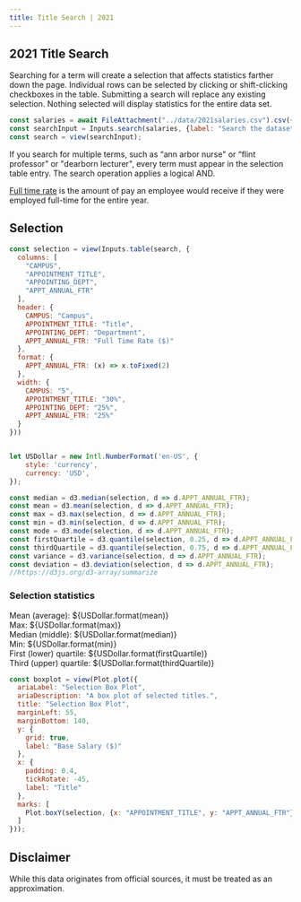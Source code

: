 ```yaml
---
title: Title Search | 2021
---
```



## 2021 Title Search

Searching for a term will create a selection that affects statistics farther down the page. Individual rows can be selected by clicking or shift-clicking checkboxes in the table. Submitting a search will replace any existing selection. Nothing selected will display statistics for the entire data set.

```js
const salaries = await FileAttachment("../data/2021salaries.csv").csv({typed: true});
const searchInput = Inputs.search(salaries, {label: "Search the dataset", placeholder: "Search"});
const search = view(searchInput);
```
If you search for multiple terms, such as “ann arbor nurse" or “flint professor” or "dearborn lecturer", every term must appear in the selection table entry. The search operation applies a logical AND.

[Full time rate](https://spg.umich.edu/policy/201.10) is the amount of pay an employee would receive if they were employed full-time for the entire year.

<div class="card">
<h2>Selection</h2>

```js 
const selection = view(Inputs.table(search, {
  columns: [
    "CAMPUS",
    "APPOINTMENT_TITLE",
    "APPOINTING_DEPT",
    "APPT_ANNUAL_FTR"
  ],
  header: {
    CAMPUS: "Campus",
    APPOINTMENT_TITLE: "Title",
    APPOINTING_DEPT: "Department",
    APPT_ANNUAL_FTR: "Full Time Rate ($)"
  },
  format: {
    APPT_ANNUAL_FTR: (x) => x.toFixed(2)
  },
  width: {
    CAMPUS: "5",
    APPOINTMENT_TITLE: "30%",
    APPOINTING_DEPT: "25%",
    APPT_ANNUAL_FTR: "25%"
  }
}))
```

```js

let USDollar = new Intl.NumberFormat('en-US', {
    style: 'currency',
    currency: 'USD',
});

const median = d3.median(selection, d => d.APPT_ANNUAL_FTR);
const mean = d3.mean(selection, d => d.APPT_ANNUAL_FTR);
const max = d3.max(selection, d => d.APPT_ANNUAL_FTR);
const min = d3.min(selection, d => d.APPT_ANNUAL_FTR);
const mode = d3.mode(selection, d => d.APPT_ANNUAL_FTR);
const firstQuartile = d3.quantile(selection, 0.25, d => d.APPT_ANNUAL_FTR);
const thirdQuartile = d3.quantile(selection, 0.75, d => d.APPT_ANNUAL_FTR);
const variance = d3.variance(selection, d => d.APPT_ANNUAL_FTR);
const deviation = d3.deviation(selection, d => d.APPT_ANNUAL_FTR);
//https://d3js.org/d3-array/summarize

```
<div class="card">
<div>
  <h3>Selection statistics</h3>
  <div>Mean (average): ${USDollar.format(mean)}</div>
  <div>Max: ${USDollar.format(max)}</div>
  <div> Median (middle): ${USDollar.format(median)}</div>
  <div>Min: ${USDollar.format(min)}</div>
</div>
<div>
<div>First (lower) quartile: ${USDollar.format(firstQuartile)} </div>
<div>Third (upper) quartile: ${USDollar.format(thirdQuartile)} </div>

</div>
</div>
</div>

<div class="card">

```js
const boxplot = view(Plot.plot({
  ariaLabel: "Selection Box Plot",
  ariaDescription: "A box plot of selected titles.",
  title: "Selection Box Plot",
  marginLeft: 55,
  marginBottom: 140,
  y: {
    grid: true,
    label: "Base Salary ($)"
  },
  x: {
    padding: 0.4,
    tickRotate: -45,
    label: "Title"
  },
  marks: [
    Plot.boxY(selection, {x: "APPOINTMENT_TITLE", y: "APPT_ANNUAL_FTR"})
  ]
}));

```

</div>

## Disclaimer
While this data originates from official sources, it must be treated as an approximation.